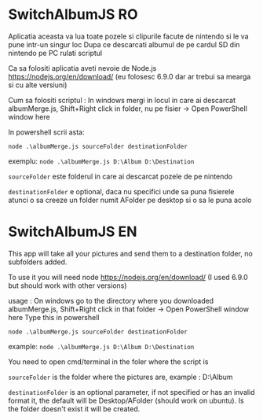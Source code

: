 
# SwitchAlbumJS RO

Aplicatia aceasta va lua toate pozele si clipurile facute de nintendo si le va pune intr-un singur loc
Dupa ce descarcati albumul de pe cardul SD din nintendo pe PC rulati scriptul

Ca sa folositi aplicatia aveti nevoie de Node.js https://nodejs.org/en/download/ (eu folosesc 6.9.0 dar ar trebui sa mearga si cu alte versiuni)

Cum sa folositi scriptul :
In windows mergi in locul in care ai descarcat albumMerge.js, Shift+Right click in folder, nu pe fisier -> Open PowerShell window here 

In powershell scrii asta: 

`node .\albumMerge.js sourceFolder destinationFolder`

exemplu: `node .\albumMerge.js D:\Album D:\Destination`

`sourceFolder` este folderul in care ai descarcat pozele de pe nintendo

`destinationFolder` e optional, daca nu specifici unde sa puna fisierele atunci o sa creeze un folder numit AFolder pe desktop si o sa le puna acolo


# SwitchAlbumJS EN

This app will take all your pictures and send them to a destination folder, no subfolders added.

To use it you will need node https://nodejs.org/en/download/ (I used 6.9.0 but should work with other versions)

usage :
On windows go to the directory where you downloaded albumMerge.js, Shift+Right click in that folder -> Open PowerShell window here 
Type this in powershell

`node .\albumMerge.js sourceFolder destinationFolder`

example: `node .\albumMerge.js D:\Album D:\Destination`

You need to open cmd/terminal in the foler where the script is

`sourceFolder` is the folder where the pictures are, example : D:\Album

`destinationFolder` is an optional parameter, if not specified or has an invalid format it, the default will be Desktop/AFolder (should work on ubuntu). Is the folder doesn't exist it will be created.
